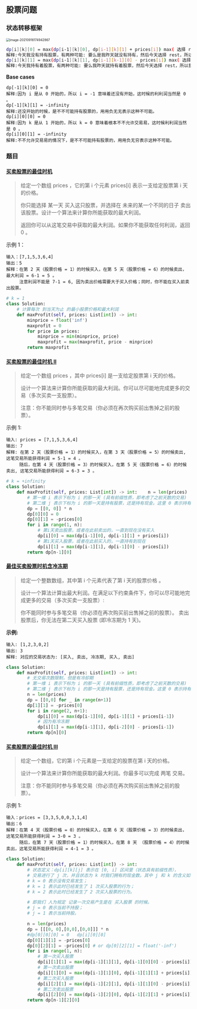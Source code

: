 ## 股票问题

### 状态转移框架

<img src="https://markdown-1258220306.cos.ap-shenzhen-fsi.myqcloud.com/img/股票1.png" alt="image-20210916174942867" style="zoom:60%;" />

```bash
dp[i][k][0] = max(dp[i-1][k][0], dp[i-1][k][1] + prices[i]) max( 选择 rest , 选择 sell )
解释:今天我没有持有股票，有两种可能: 要么是我昨天就没有持有，然后今天选择 rest，所以我今天还是没有持有; 要么是我昨天持有股票，但是今天我 sell 了了，所以我今天没有持有股票了。
dp[i][k][1] = max(dp[i-1][k][1], dp[i-1][k-1][0] - prices[i]) max( 选择 rest , 选择 buy )
解释:今天我持有着股票，有两种可能: 要么我昨天就持有着股票，然后今天选择 rest，所以我今天还持有着股票; 要么我昨天本没有持有，但今天我选择 buy，所以今天我就持有股票了。
```

**Base cases**

```
dp[-1][k][0] = 0
解释:因为 i 是从 0 开始的，所以 i = -1 意味着还没有开始，这时候的利利润当然是 0 。 
dp[-1][k][1] = -infinity 
解释:还没开始的时候，是不不可能持有股票的，⽤用负⽆无表示这种不可能。
dp[i][0][0] = 0
解释:因为 k 是从 1 开始的，所以 k = 0 意味着根本不不允许交易易，这时候利利润当然是 0 。 
dp[i][0][1] = -infinity 
解释:不不允许交易易的情况下，是不不可能持有股票的，⽤用负⽆穷表示这种不可能。
```

### 题目

#### [买卖股票的最佳时机](https://leetcode-cn.com/problems/best-time-to-buy-and-sell-stock/)

> 给定一个数组 prices ，它的第 i 个元素 prices[i] 表示一支给定股票第 i 天的价格。
> 
> 你只能选择 某一天 买入这只股票，并选择在 未来的某一个不同的日子 卖出该股票。设计一个算法来计算你所能获取的最大利润。
> 
> 返回你可以从这笔交易中获取的最大利润。如果你不能获取任何利润，返回 0 。

示例 1：

```
输入：[7,1,5,3,6,4]
输出：5
解释：在第 2 天（股票价格 = 1）的时候买入，在第 5 天（股票价格 = 6）的时候卖出，最大利润 = 6-1 = 5 。
     注意利润不能是 7-1 = 6, 因为卖出价格需要大于买入价格；同时，你不能在买入前卖出股票。
```

```python
# k = 1
class Solution:
    # 计算每次 到当天为止 的最小股票价格和最大利润
    def maxProfit(self, prices: List[int]) -> int:
        minprice = float('inf')
        maxprofit = 0
        for price in prices:
            minprice = min(minprice, price)
            maxprofit = max(maxprofit, price - minprice)
        return maxprofit
```

#### [买卖股票的最佳时机 II](https://leetcode-cn.com/problems/best-time-to-buy-and-sell-stock-ii/)

> 给定一个数组 prices ，其中 prices[i] 是一支给定股票第 i 天的价格。
> 
> 设计一个算法来计算你所能获取的最大利润。你可以尽可能地完成更多的交易（多次买卖一支股票）。
> 
> 注意：你不能同时参与多笔交易（你必须在再次购买前出售掉之前的股票）。

示例 1:

```
输入: prices = [7,1,5,3,6,4]
输出: 7
解释: 在第 2 天（股票价格 = 1）的时候买入，在第 3 天（股票价格 = 5）的时候卖出, 这笔交易所能获得利润 = 5-1 = 4 。
     随后，在第 4 天（股票价格 = 3）的时候买入，在第 5 天（股票价格 = 6）的时候卖出, 这笔交易所能获得利润 = 6-3 = 3 。
```

```python
# k = +infinity
class Solution:
    def maxProfit(self, prices: List[int]) -> int:    n = len(prices)
        # 第一维 i 表示下标为 i 的那一天 (具有前缀性质，即考虑了之前天数的交易)
        # 第二维 j 表示下标为 i 的那一天是持有股票，还是持有现金。这里 0 表示持有现金（cash），1 表示持有股票（stock）。
        dp = [[0, 0]] * n
        dp[0][0] = 0
        dp[0][1] = -prices[0]
        for i in range(1, n):
            # 第i天卖出股票，或者在此前卖出的，一直到现在没有买入
            dp[i][0] = max(dp[i-1][0], dp[i-1][1] + prices[i])
            # 第i天买入股票，或者在此前买入的，一直持有到现在
            dp[i][1] = max(dp[i-1][1], dp[i-1][0] - prices[i])
        return dp[n-1][0]
```

#### [最佳买卖股票时机含冷冻期](https://leetcode-cn.com/problems/best-time-to-buy-and-sell-stock-with-cooldown/)

> 给定一个整数数组，其中第 i 个元素代表了第 i 天的股票价格 。
> 
> 设计一个算法计算出最大利润。在满足以下约束条件下，你可以尽可能地完成更多的交易（多次买卖一支股票）:
> 
> 你不能同时参与多笔交易（你必须在再次购买前出售掉之前的股票）。
> 卖出股票后，你无法在第二天买入股票 (即冷冻期为 1 天)。

**示例:**

```
输入: [1,2,3,0,2]
输出: 3 
解释: 对应的交易状态为: [买入, 卖出, 冷冻期, 买入, 卖出]
```

```python
class Solution:
    def maxProfit(self, prices: List[int]) -> int:
        # 无交易次数限制，但是有冷却期
        # 第一维 i 表示下标为 i 的那一天 (具有前缀性质，即考虑了之前天数的交易)
        # 第二维 j 表示下标为 i 的那一天是持有股票，还是持有现金。这里 0 表示持有现金（cash），1 表示持有股票（stock）。
        n = len(prices)
        dp = [[0,0] for _ in range(n+1)]
        dp[1][1] = -prices[0] 
        for i in range(2, n+1):
            dp[i][0] = max(dp[i-1][0], dp[i-1][1] + prices[i-1]) 
            # 因为有冷冻期
            dp[i][1] = max(dp[i-1][1], dp[i-2][0] - prices[i-1])
        return dp[n][0]
```

#### [买卖股票的最佳时机 III](https://leetcode-cn.com/problems/best-time-to-buy-and-sell-stock-iii/)

> 给定一个数组，它的第 i 个元素是一支给定的股票在第 i 天的价格。
> 
> 设计一个算法来计算你所能获取的最大利润。你最多可以完成 两笔 交易。
> 
> 注意：你不能同时参与多笔交易（你必须在再次购买前出售掉之前的股票）。

示例 1:

```
输入：prices = [3,3,5,0,0,3,1,4]
输出：6
解释：在第 4 天（股票价格 = 0）的时候买入，在第 6 天（股票价格 = 3）的时候卖出，这笔交易所能获得利润 = 3-0 = 3 。
     随后，在第 7 天（股票价格 = 1）的时候买入，在第 8 天 （股票价格 = 4）的时候卖出，这笔交易所能获得利润 = 4-1 = 3 。
```

```python
class Solution:
    def maxProfit(self, prices: List[int]) -> int:
        # 状态定义：dp[i][k][j] 表示在 [0, i] 区间里（状态具有前缀性质），
        # 交易进行了 j 次，并且状态为 k 时我们拥有的现金数。其中 j 和 k 的含义如下：
        # k = 0 表示没有交易发生；
        # k = 1 表示此时已经发生了 1 次买入股票的行为；
        # k = 2 表示此时已经发生了 2 次买入股票的行为。

        # 即我们 人为规定 记录一次交易产生是在 买入股票 的时候。
        # j = 0 表示当前不持股；
        # j = 1 表示当前持股。

        n = len(prices)
        dp = [[[0, 0],[0,0],[0,0]]] * n
        #dp[0][0][0] = 0   dp[i][0][0]
        dp[0][1][1] = -prices[0]
        dp[0][2][1] = -prices[0] # or dp[0][2][1] = float('-inf')
        for i in range(1, n):
            # 第一次买入股票
            dp[i][1][1] = max(dp[i-1][1][1], dp[i-1][0][0] - prices[i])
            # 第一次卖出股票
            dp[i][1][0] = max(dp[i-1][1][0], dp[i-1][1][1] + prices[i])
            # 第二次买入股票
            dp[i][2][1] = max(dp[i-1][2][1], dp[i-1][1][0] - prices[i])
            # 第二次卖出股票
            dp[i][2][0] = max(dp[i-1][2][0], dp[i-1][2][1] + prices[i])
        return dp[n-1][2][0]
```
